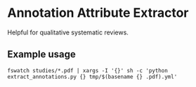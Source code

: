 # Annotation Attribute Extractor

Helpful for qualitative systematic reviews.

## Example usage

    fswatch studies/*.pdf | xargs -I '{}' sh -c 'python extract_annotations.py {} tmp/$(basename {} .pdf).yml'
